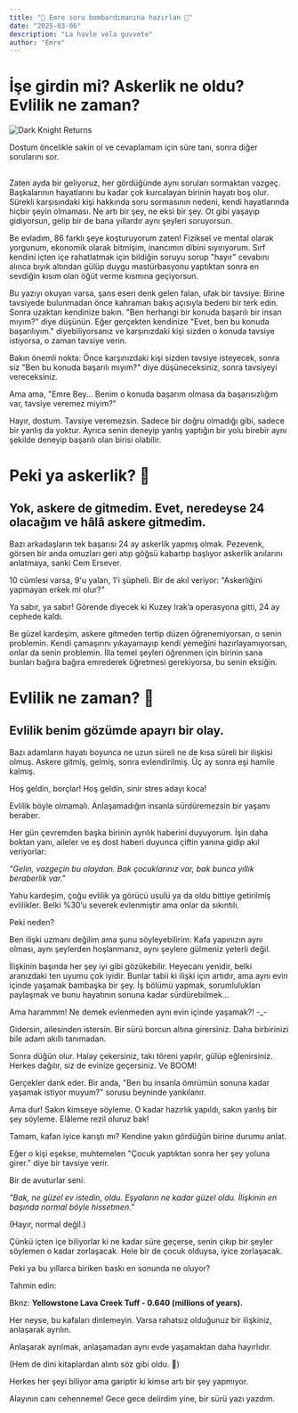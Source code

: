 ```yaml
---
title: "🐍 Emre soru bombardımanına hazırlan 🐍"
date: "2025-03-06"
description: "La havle vela guvvete"
author: "Emre"
---
```


# İşe girdin mi? Askerlik ne oldu? Evlilik ne zaman?  

![Dark Knight Returns](/images/blog/ucube.jpg)  

Dostum öncelikle sakin ol ve cevaplamam için süre tanı, sonra diğer sorularını sor.  

##  

Zaten ayda bir geliyoruz, her gördüğünde aynı soruları sormaktan vazgeç. Başkalarının hayatlarını bu kadar çok kurcalayan birinin hayatı boş olur. Sürekli karşısındaki kişi hakkında soru sormasının nedeni, kendi hayatlarında hiçbir şeyin olmaması. Ne artı bir şey, ne eksi bir şey. Ot gibi yaşayıp gidiyorsun, gelip bir de bana yıllardır aynı şeyleri soruyorsun.  

Be evladım, 86 farklı şeye koşturuyorum zaten! Fiziksel ve mental olarak yorgunum, ekonomik olarak bitmişim, inancımın dibini sıyırıyorum. Sırf kendini içten içe rahatlatmak için bildiğin soruyu sorup "hayır" cevabını alınca bıyık altından gülüp duygu mastürbasyonu yaptıktan sonra en sevdiğin kısım olan öğüt verme kısmına geçiyorsun.  

Bu yazıyı okuyan varsa, şans eseri denk gelen falan, ufak bir tavsiye: Birine tavsiyede bulunmadan önce kahraman bakış açısıyla bedeni bir terk edin. Sonra uzaktan kendinize bakın. "Ben herhangi bir konuda başarılı bir insan mıyım?" diye düşünün. Eğer gerçekten kendinize "Evet, ben bu konuda başarılıyım." diyebiliyorsanız ve karşınızdaki kişi sizden o konuda tavsiye istiyorsa, o zaman tavsiye verin.  

Bakın önemli nokta: Önce karşınızdaki kişi sizden tavsiye isteyecek, sonra siz "Ben bu konuda başarılı mıyım?" diye düşüneceksiniz, sonra tavsiyeyi vereceksiniz.  

Ama ama, "Emre Bey... Benim o konuda başarım olmasa da başarısızlığım var, tavsiye veremez miyim?"  

Hayır, dostum. Tavsiye veremezsin. Sadece bir doğru olmadığı gibi, sadece bir yanlış da yoktur. Ayrıca senin deneyip yanlış yaptığın bir yolu birebir aynı şekilde deneyip başarılı olan birisi olabilir.  

# Peki ya askerlik? 🐍  

## Yok, askere de gitmedim. Evet, neredeyse 24 olacağım ve hâlâ askere gitmedim.  

Bazı arkadaşların tek başarısı 24 ay askerlik yapmış olmak. Pezevenk, görsen bir anda omuzları geri atıp göğsü kabartıp başlıyor askerlik anılarını anlatmaya, sanki Cem Ersever.  

10 cümlesi varsa, 9'u yalan, 1'i şüpheli. Bir de akıl veriyor: "Askerliğini yapmayan erkek mi olur?"  

Ya sabır, ya sabır! Görende diyecek ki Kuzey Irak’a operasyona gitti, 24 ay cephede kaldı.  

Be güzel kardeşim, askere gitmeden tertip düzen öğrenemiyorsan, o senin problemin. Kendi çamaşırını yıkayamayıp kendi yemeğini hazırlayamıyorsan, onlar da senin problemin. İlla temel şeyleri öğrenmen için birinin sana bunları bağıra bağıra emrederek öğretmesi gerekiyorsa, bu senin eksiğin.  

# Evlilik ne zaman? 🐍  

## Evlilik benim gözümde apayrı bir olay.  

Bazı adamların hayatı boyunca ne uzun süreli ne de kısa süreli bir ilişkisi olmuş. Askere gitmiş, gelmiş, sonra evlendirilmiş. Üç ay sonra eşi hamile kalmış.  

Hoş geldin, borçlar! Hoş geldin, sinir stres adayı koca!  

Evlilik böyle olmamalı. Anlaşamadığın insanla sürdüremezsin bir yaşamı beraber.  

Her gün çevremden başka birinin ayrılık haberini duyuyorum. İşin daha boktan yanı, aileler ve eş dost haberi duyunca çiftin yanına gidip akıl veriyorlar:  

*"Gelin, vazgeçin bu olaydan. Bak çocuklarınız var, bak bunca yıllık beraberlik var."*  

Yahu kardeşim, çoğu evlilik ya görücü usulü ya da oldu bittiye getirilmiş evlilikler. Belki %30’u severek evlenmiştir ama onlar da sıkıntılı.  

Peki neden?  

Ben ilişki uzmanı değilim ama şunu söyleyebilirim: Kafa yapınızın aynı olması, aynı şeylerden hoşlanmanız, aynı şeylere gülmeniz yeterli değil.  

İlişkinin başında her şey iyi gibi gözükebilir. Heyecanı yenidir, belki aranızdaki ten uyumu çok iyidir. Bunlar tabii ki ilişki için artıdır, ama aynı evin içinde yaşamak bambaşka bir şey. İş bölümü yapmak, sorumlulukları paylaşmak ve bunu hayatının sonuna kadar sürdürebilmek...  

Ama harammm! Ne demek evlenmeden aynı evin içinde yaşamak?! -_-  

Gidersin, ailesinden istersin. Bir sürü borcun altına girersiniz. Daha birbirinizi bile adam akıllı tanımadan.  

Sonra düğün olur. Halay çekersiniz, takı töreni yapılır, gülüp eğlenirsiniz. Herkes dağılır, siz de evinize geçersiniz. Ve BOOM!  

Gerçekler dank eder. Bir anda, "Ben bu insanla ömrümün sonuna kadar yaşamak istiyor muyum?" sorusu beyninde yankılanır.  

Ama dur! Sakın kimseye söyleme. O kadar hazırlık yapıldı, sakın yanlış bir şey söyleme. Elâleme rezil oluruz bak!  

Tamam, kafan iyice karıştı mı? Kendine yakın gördüğün birine durumu anlat.  

Eğer o kişi eşekse, muhtemelen "Çocuk yaptıktan sonra her şey yoluna girer." diye bir tavsiye verir.  

Bir de avuturlar seni:  

*"Bak, ne güzel ev istedin, oldu. Eşyaların ne kadar güzel oldu. İlişkinin en başında normal böyle hissetmen."*  

(Hayır, normal değil.)  

Çünkü içten içe biliyorlar ki ne kadar süre geçerse, senin çıkıp bir şeyler söylemen o kadar zorlaşacak. Hele bir de çocuk olduysa, iyice zorlaşacak.  

Peki ya bu yıllarca biriken baskı en sonunda ne oluyor?  

Tahmin edin:  

Bknz: **Yellowstone Lava Creek Tuff - 0.640 (millions of years).**  

Her neyse, bu kafaları dinlemeyin. Varsa rahatsız olduğunuz bir ilişkiniz, anlaşarak ayrılın.  

Anlaşarak ayrılmak, anlaşamadan aynı evde yaşamaktan daha hayırlıdır.  

(Hem de dini kitaplardan alıntı söz gibi oldu. 🤔)  

Herkes her şeyi biliyor ama gariptir ki kimse artı bir şey yapmıyor.  

Alayının canı cehenneme! Gece gece delirdim yine, bir sürü yazı yazdım.  
